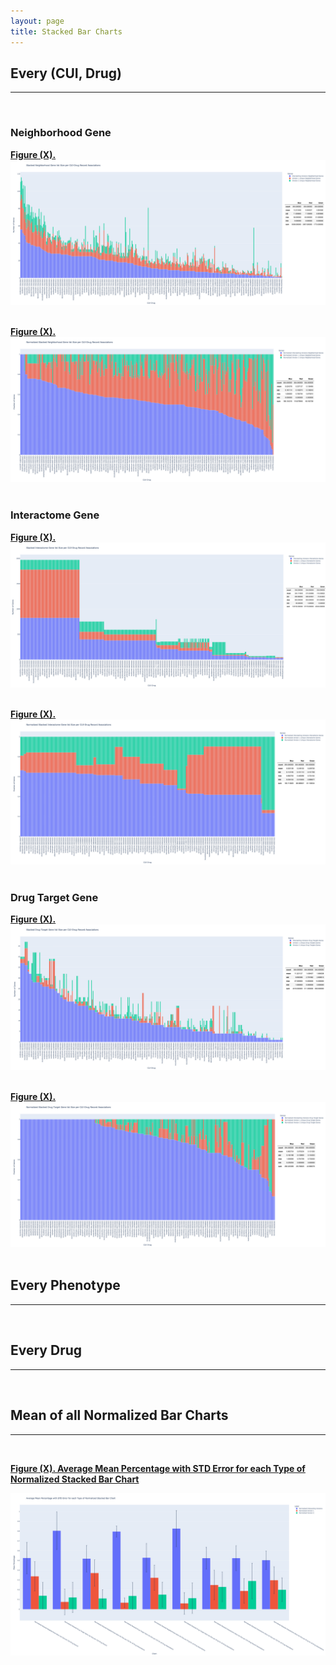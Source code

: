 ```yaml
---
layout: page
title: Stacked Bar Charts
---
```



## Every (CUI, Drug)
---------------------------------------------------------------------------
<br />  


### Neighborhood Gene

[**Figure (X).**](https://github.com/aryastark5/web_bench/blob/gh-pages/display_files/output_stacked_bar_chart_analysis/every_cui_drug_record/Stacked_Neighborhood_Gene_list_Size_per_CUI-Drug_Record_Associations.html)
<br /> 
![image](display_files/output_stacked_bar_chart_analysis/every_cui_drug_record/Stacked_Neighborhood_Gene_list_Size_per_CUI-Drug_Record_Associations.png)
<br /> 
<br /> 

[**Figure (X).**](https://github.com/aryastark5/web_bench/blob/gh-pages/display_files/output_stacked_bar_chart_analysis/every_cui_drug_record/Normalized_Stacked_Neighborhood_Gene_list_Size_per_CUI-Drug_Record_Associations.html)
<br /> 
![image](display_files/output_stacked_bar_chart_analysis/every_cui_drug_record/Normalized_Stacked_Neighborhood_Gene_list_Size_per_CUI-Drug_Record_Associations.png)
<br /> 
<br /> 

### Interactome Gene

[**Figure (X).**](https://github.com/aryastark5/web_bench/blob/gh-pages/display_files/output_stacked_bar_chart_analysis/every_cui_drug_record/Stacked_Interactome_Gene_list_Size_per_CUI-Drug_Record_Associations.html)
<br /> 
![image](display_files/output_stacked_bar_chart_analysis/every_cui_drug_record/Stacked_Interactome_Gene_list_Size_per_CUI-Drug_Record_Associations.png)
<br /> 
<br /> 

[**Figure (X).**](https://github.com/aryastark5/web_bench/blob/gh-pages/display_files/output_stacked_bar_chart_analysis/every_cui_drug_record/Normalized_Stacked_Interactome_Gene_list_Size_per_CUI-Drug_Record_Associations.html)
<br /> 
![image](display_files/output_stacked_bar_chart_analysis/every_cui_drug_record/Normalized_Stacked_Interactome_Gene_list_Size_per_CUI-Drug_Record_Associations.png)
<br /> 
<br /> 

### Drug Target Gene

[**Figure (X).**](https://github.com/aryastark5/web_bench/blob/gh-pages/display_files/output_stacked_bar_chart_analysis/every_cui_drug_record/Stacked_Drug_Target_Gene_list_Size_per_CUI-Drug_Record_Associations.html)
<br /> 
![image](display_files/output_stacked_bar_chart_analysis/every_cui_drug_record/Stacked_Drug_Target_Gene_list_Size_per_CUI-Drug_Record_Associations.png)
<br /> 
<br /> 

[**Figure (X).**](https://github.com/aryastark5/web_bench/blob/gh-pages/display_files/output_stacked_bar_chart_analysis/every_cui_drug_record/Normalized_Stacked_Drug_Target_Gene_list_Size_per_CUI-Drug_Record_Associations.html)
<br /> 
![image](display_files/output_stacked_bar_chart_analysis/every_cui_drug_record/Normalized_Stacked_Drug_Target_Gene_list_Size_per_CUI-Drug_Record_Associations.png)
<br /> 
<br /> 









## Every Phenotype
---------------------------------------------------------------------------
<br />  


## Every Drug
---------------------------------------------------------------------------
<br />  


## Mean of all Normalized Bar Charts
---------------------------------------------------------------------------
<br />  

[**Figure (X). Average Mean Percentage with STD Error for each Type of Normalized Stacked Bar Chart**](https://htmlpreview.github.io/?https://github.com/aryastark5/web_bench/blob/gh-pages/display_files/output_stacked_bar_chart_analysis/Average_Mean_Percentage_with_STD_Error_for_each_Type_of_Normalized_Stacked_Bar_Chart.html)
<br />  

![image](display_files/output_stacked_bar_chart_analysis/Average_Mean_Percentage_with_STD_Error_for_each_Type_of_Normalized_Stacked_Bar_Chart.png)
<br /> 
